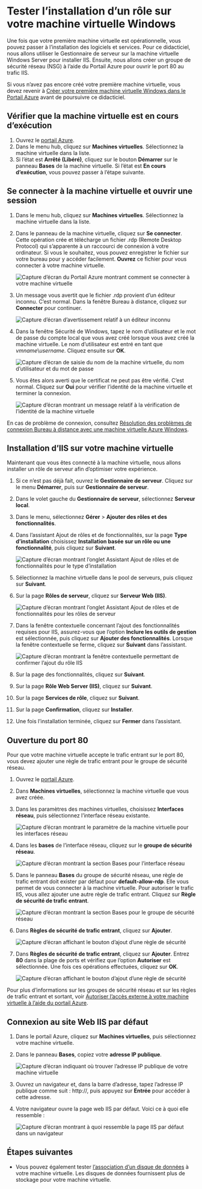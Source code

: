 <properties
	pageTitle="Installer IIS sur votre première machine virtuelle Windows | Microsoft Azure"
	description="Testez votre première machine virtuelle Windows en installant IIS et en ouvrant le port 80 à l’aide du Portail Azure."
	keywords=""
	services="virtual-machines-windows"
	documentationCenter=""
	authors="cynthn"
	manager="timlt"
	editor=""
	tags="azure-resource-manager"/>
<tags
	ms.service="virtual-machines-windows"
	ms.workload="infrastructure-services"
	ms.tgt_pltfrm="vm-windows"
	ms.devlang="na"
	ms.topic="article"
	ms.date="09/06/2016"
	ms.author="cynthn"/>

# Tester l’installation d’un rôle sur votre machine virtuelle Windows
	
Une fois que votre première machine virtuelle est opérationnelle, vous pouvez passer à l’installation des logiciels et services. Pour ce didacticiel, nous allons utiliser le Gestionnaire de serveur sur la machine virtuelle Windows Server pour installer IIS. Ensuite, nous allons créer un groupe de sécurité réseau (NSG) à l’aide du Portail Azure pour ouvrir le port 80 au trafic IIS.

Si vous n’avez pas encore créé votre première machine virtuelle, vous devez revenir à [Créer votre première machine virtuelle Windows dans le Portail Azure](virtual-machines-windows-hero-tutorial.md) avant de poursuivre ce didacticiel.

## Vérifier que la machine virtuelle est en cours d’exécution

1. Ouvrez le [portail Azure](https://portal.azure.com).
2. Dans le menu hub, cliquez sur **Machines virtuelles**. Sélectionnez la machine virtuelle dans la liste.
3. Si l’état est **Arrêté (Libéré)**, cliquez sur le bouton **Démarrer** sur le panneau **Bases** de la machine virtuelle. Si l’état est **En cours d’exécution**, vous pouvez passer à l’étape suivante.

## Se connecter à la machine virtuelle et ouvrir une session

1.	Dans le menu hub, cliquez sur **Machines virtuelles**. Sélectionnez la machine virtuelle dans la liste.

3. Dans le panneau de la machine virtuelle, cliquez sur **Se connecter**. Cette opération crée et télécharge un fichier .rdp (Remote Desktop Protocol) qui s’apparente à un raccourci de connexion à votre ordinateur. Si vous le souhaitez, vous pouvez enregistrer le fichier sur votre bureau pour y accéder facilement. **Ouvrez** ce fichier pour vous connecter à votre machine virtuelle.

	![Capture d’écran du Portail Azure montrant comment se connecter à votre machine virtuelle](./media/virtual-machines-windows-hero-tutorial/connect.png)

4. Un message vous avertit que le fichier .rdp provient d’un éditeur inconnu. C’est normal. Dans la fenêtre Bureau à distance, cliquez sur **Connecter** pour continuer.

	![Capture d’écran d’avertissement relatif à un éditeur inconnu](./media/virtual-machines-windows-hero-tutorial/rdp-warn.png)

5. Dans la fenêtre Sécurité de Windows, tapez le nom d’utilisateur et le mot de passe du compte local que vous avez créé lorsque vous avez créé la machine virtuelle. Le nom d’utilisateur est entré en tant que *vmname*&#92;*username*. Cliquez ensuite sur **OK**.

	![Capture d’écran de saisie du nom de la machine virtuelle, du nom d’utilisateur et du mot de passe](./media/virtual-machines-windows-hero-tutorial/credentials.png)
 	
6.	Vous êtes alors averti que le certificat ne peut pas être vérifié. C’est normal. Cliquez sur **Oui** pour vérifier l’identité de la machine virtuelle et terminer la connexion.

	![Capture d’écran montrant un message relatif à la vérification de l’identité de la machine virtuelle](./media/virtual-machines-windows-hero-tutorial/cert-warning.png)


En cas de problème de connexion, consultez [Résolution des problèmes de connexion Bureau à distance avec une machine virtuelle Azure Windows](virtual-machines-windows-troubleshoot-rdp-connection.md).


## Installation d’IIS sur votre machine virtuelle

Maintenant que vous êtes connecté à la machine virtuelle, nous allons installer un rôle de serveur afin d’optimiser votre expérience.

1. Si ce n’est pas déjà fait, ouvrez le **Gestionnaire de serveur**. Cliquez sur le menu **Démarrer**, puis sur **Gestionnaire de serveur**.
2. Dans le volet gauche du **Gestionnaire de serveur**, sélectionnez **Serveur local**.
3. Dans le menu, sélectionnez **Gérer** > **Ajouter des rôles et des fonctionnalités**.
4. Dans l’assistant Ajout de rôles et de fonctionnalités, sur la page **Type d’installation** choisissez **Installation basée sur un rôle ou une fonctionnalité**, puis cliquez sur **Suivant**.

	![Capture d’écran montrant l’onglet Assistant Ajout de rôles et de fonctionnalités pour le type d’installation](./media/virtual-machines-windows-hero-tutorial/role-wizard.png)

5. Sélectionnez la machine virtuelle dans le pool de serveurs, puis cliquez sur **Suivant**.
6. Sur la page **Rôles de serveur**, cliquez sur **Serveur Web (IIS)**.

	![Capture d’écran montrant l’onglet Assistant Ajout de rôles et de fonctionnalités pour les rôles de serveur](./media/virtual-machines-windows-hero-tutorial/add-iis.png)

7. Dans la fenêtre contextuelle concernant l’ajout des fonctionnalités requises pour IIS, assurez-vous que l’option **Inclure les outils de gestion** est sélectionnée, puis cliquez sur **Ajouter des fonctionnalités**. Lorsque la fenêtre contextuelle se ferme, cliquez sur **Suivant** dans l’assistant.

	![Capture d’écran montrant la fenêtre contextuelle permettant de confirmer l’ajout du rôle IIS](./media/virtual-machines-windows-hero-tutorial/confirm-add-feature.png)

8. Sur la page des fonctionnalités, cliquez sur **Suivant**.
9. Sur la page **Rôle Web Server (IIS)**, cliquez sur **Suivant**.
10. Sur la page **Services de rôle**, cliquez sur **Suivant**.
11. Sur la page **Confirmation**, cliquez sur **Installer**.
12. Une fois l’installation terminée, cliquez sur **Fermer** dans l’assistant.



## Ouverture du port 80 

Pour que votre machine virtuelle accepte le trafic entrant sur le port 80, vous devez ajouter une règle de trafic entrant pour le groupe de sécurité réseau.

1. Ouvrez le [portail Azure](https://portal.azure.com).
2. Dans **Machines virtuelles**, sélectionnez la machine virtuelle que vous avez créée.
3. Dans les paramètres des machines virtuelles, choisissez **Interfaces réseau**, puis sélectionnez l’interface réseau existante.

	![Capture d’écran montrant le paramètre de la machine virtuelle pour les interfaces réseau](./media/virtual-machines-windows-hero-tutorial/network-interface.png)

4. Dans les **bases** de l’interface réseau, cliquez sur le **groupe de sécurité réseau**.

	![Capture d’écran montrant la section Bases pour l’interface réseau](./media/virtual-machines-windows-hero-tutorial/select-nsg.png)

5. Dans le panneau **Bases** du groupe de sécurité réseau, une règle de trafic entrant doit exister par défaut pour **default-allow-rdp**. Elle vous permet de vous connecter à la machine virtuelle. Pour autoriser le trafic IIS, vous allez ajouter une autre règle de trafic entrant. Cliquez sur **Règle de sécurité de trafic entrant**.

	![Capture d’écran montrant la section Bases pour le groupe de sécurité réseau](./media/virtual-machines-windows-hero-tutorial/inbound.png)

6. Dans **Règles de sécurité de trafic entrant**, cliquez sur **Ajouter**.

	![Capture d’écran affichant le bouton d’ajout d’une règle de sécurité](./media/virtual-machines-windows-hero-tutorial/add-rule.png)

7. Dans **Règles de sécurité de trafic entrant**, cliquez sur **Ajouter**. Entrez **80** dans la plage de ports et vérifiez que l’option **Autoriser** est sélectionnée. Une fois ces opérations effectuées, cliquez sur **OK**.

	![Capture d’écran affichant le bouton d’ajout d’une règle de sécurité](./media/virtual-machines-windows-hero-tutorial/port-80.png)
 
Pour plus d’informations sur les groupes de sécurité réseau et sur les règles de trafic entrant et sortant, voir [Autoriser l’accès externe à votre machine virtuelle à l’aide du portail Azure](virtual-machines-windows-nsg-quickstart-portal.md).
 
## Connexion au site Web IIS par défaut

1. Dans le portail Azure, cliquez sur **Machines virtuelles**, puis sélectionnez votre machine virtuelle.
2. Dans le panneau **Bases**, copiez votre **adresse IP publique**.

	![Capture d’écran indiquant où trouver l’adresse IP publique de votre machine virtuelle](./media/virtual-machines-windows-hero-tutorial/ipaddress.png)

2. Ouvrez un navigateur et, dans la barre d’adresse, tapez l’adresse IP publique comme suit : http://<adresseIPpublique>, puis appuyez sur **Entrée** pour accéder à cette adresse.
3. Votre navigateur ouvre la page web IIS par défaut. Voici ce à quoi elle ressemble :

	![Capture d’écran montrant à quoi ressemble la page IIS par défaut dans un navigateur](./media/virtual-machines-windows-hero-tutorial/iis-default.png)

    

## Étapes suivantes

- Vous pouvez également tester [l’association d’un disque de données](virtual-machines-windows-attach-disk-portal.md) à votre machine virtuelle. Les disques de données fournissent plus de stockage pour votre machine virtuelle.

<!---HONumber=AcomDC_0914_2016-->